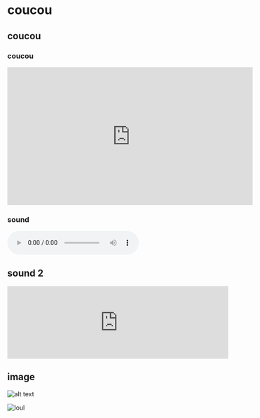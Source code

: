 # coucou
## coucou
### coucou

<iframe width="560" height="315" src="https://www.youtube.com/embed/1mwjmDhilX8" frameborder="0" allow="accelerometer; autoplay; encrypted-media; gyroscope; picture-in-picture" allowfullscreen></iframe>

### sound

<audio src="http://ubusound.memoryoftheworld.org/electronic/30-01_Philippe-Manoury_Zeitlauf-ensemble-live-electronics-1982.mp3" controls></audio>

## sound 2

<iframe width="100%" height="166" scrolling="no" frameborder="no" allow="autoplay" src="https://w.soundcloud.com/player/?url=https%3A//api.soundcloud.com/tracks/710768572&color=%2358999a&auto_play=false&hide_related=false&show_comments=true&show_user=true&show_reposts=false&show_teaser=true"></iframe>

## image

![alt text](https://mnstllttpssnt.github.io/mnst.github.io/media/arnulfrainer.jpg)

![loul](https://mnstllttpssnt.github.io/mnst.github.io/media/arnulfrainer.jpg)
